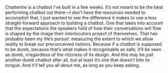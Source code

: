 Chatterine is a chatbot I’ve built in a few weeks. It’s not meant to be the best performing chatbot out there—I don’t have the resources needed to accomplish that. I just wanted to see the difference it makes to use a less straight-forward approach to building a chatbot. One that takes into account that the expectations the speakers hold of how their conversations will flow is shaped by the image their interlocutors project of themselves. That has probably been my life’s pursuit: measuring the extent to which we allow reality to break our preconceived notions. Because if a chatbot is supposed to be dumb, because that’s what makes it recognisable as safe, it’ll be seen as dumb, irregardless of the ritziness of its design. And this may be just another dumb chatbot after all, but at least it’s one that doesn’t bite its tongue. And it’ll tell you all about me, as long as you keep asking.
